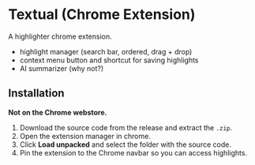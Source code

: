 # Textual (Chrome Extension)

A highlighter chrome extension.
- highlight manager (search bar, ordered, drag + drop)
- context menu button and shortcut for saving highlights
- AI summarizer (why not?)

## Installation
**Not on the Chrome webstore.**

1. Download the source code from the release and extract the `.zip`.
2. Open the extension manager in chrome.
3. Click **Load unpacked** and select the folder with the source code.
4. Pin the extension to the Chrome navbar so you can access highlights.